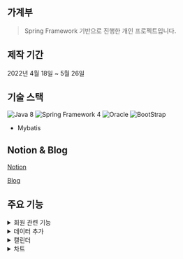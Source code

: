 ## 가계부
> Spring Framework 기반으로 진행한 개인 프로젝트입니다.

## 제작 기간
2022년 4월 18일 ~ 5월 26일

## 기술 스택
![Java 8](https://img.shields.io/badge/Java-ED8B00?style=for-the-badge&logo=openjdk&logoColor=white)
![Spring Framework 4](https://img.shields.io/badge/Spring-6DB33F?style=for-the-badge&logo=spring&logoColor=white)
![Oracle](https://img.shields.io/badge/Oracle-F80000?style=for-the-badge&logo=Oracle&logoColor=white)
![BootStrap](https://img.shields.io/badge/Bootstrap-563D7C?style=for-the-badge&logo=bootstrap&logoColor=white)

+ Mybatis

## Notion & Blog
[Notion](https://spotty-gardenia-d4a.notion.site/75ec5ce7cea54fe7bb41c80ca8ffb10e?pvs=4)

[Blog](https://cookie9606.tistory.com/53)

## 주요 기능
<details>
  <summary>
    회원 관련 기능
  </summary>
  - 아이디 중복 확인 및 유효성 검사
  
  - 비밀번호 유효성 검사 및 BCryptPasswordEncoder로 암호화
</details>
<details>
  <summary>
    데이터 추가
  </summary>
  - 현금/카드, 수입/지출, 카테고리, 날짜, 금액 입력
  
  - 수입/지출 선택에 따라 카테고리 분류
</details>
<details>
  <summary>
    캘린더
  </summary>
  - FullCalender API 이용
  
  - 잔액, 수입, 지출 금액 조회
    
  - 해당 달의 (수입 또는 지출) 데이터 조회
</details>
<details>
  <summary>
    차트
  </summary>
    - Google Chart API 이용
  
    - 잔액, 수입, 지출 금액 조회
  
    - 해당 달의 (수입 또는 지출) 카테고리 별 비중을 원형차트로 표시
    
    - 수입 또는 지출 리스트 (날짜, 카테고리, 금액) 조회
</details>
